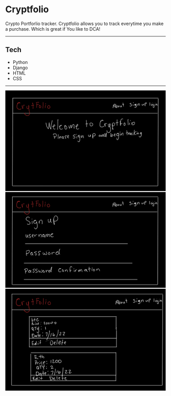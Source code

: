 # Cryptfolio

Crypto Portforlio tracker.  Cryptfolio allows you to track everytime you make a purchase.  Which is great if You like to DCA!

---

## Tech
* Python
* Django
* HTML
* CSS
---
![wire frame](1.jpg)
![wire frame](2.jpg)
![wire frame](3.jpg)